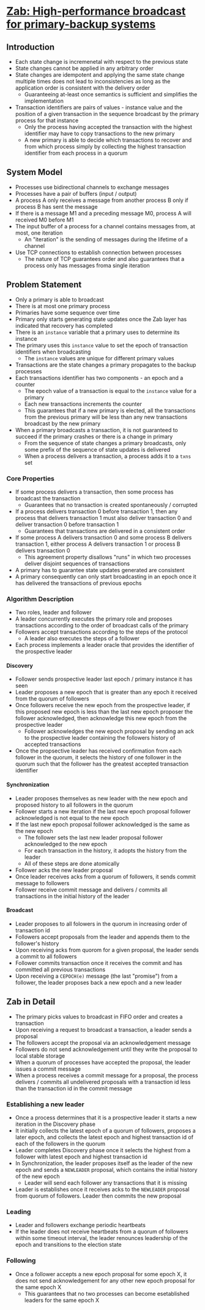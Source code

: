 # [Zab: High-performance broadcast for primary-backup systems]()

## Introduction

* Each state change is incremenetal with respect to the previous state
* State changes cannot be applied in any arbitrary order
* State changes are idempotent and applying the same state change multiple times does not lead to inconsistencies as long as the application order is consistent with the delivery order
  * Guaranteeing at-least once semantics is sufficient and simplifies the implementation
* Transaction identifiers are pairs of values - instance value and the position of a given transaction in the sequence broadcast by the primary process for that instance
  * Only the process having accepted the transaction with the highest identifier may have to copy transactions to the new primary
  * A new primary is able to decide which transactions to recover and from which process simply by collecting the highest transaction identifier from each process in a quorum

## System Model

* Processes use bidirectional channels to exchange messages
* Processes have a pair of buffers (input / output)
* A process A only receives a message from another process B only if process B has sent the message
* If there is a message M1 and a preceding message M0, process A will received M0 before M1
* The input buffer of a process for a channel contains messages from, at most, one iteration
  * An "iteration" is the sending of messages during the lifetime of a channel
* Use TCP connections to establish connection between processes
  * The nature of TCP guarantees order and also guarantees that a process only has messages froma  single iteration

## Problem Statement

* Only a primary is able to broadcast
* There is at most one primary process
* Primaries have some sequence over time
* Primary only starts generating state updates once the Zab layer has indicated that recovery has completed
* There is an `instance` variable that a primary uses to determine its instance
* The primary uses this `instance` value to set the epoch of transaction identifiers when broadcasting
  * The `instance` values are unique for different primary values
* Transactions are the state changes a primary propagates to the backup processes
* Each transactions identifier has two components - an epoch and a counter
  * The epoch value of a transaction is equal to the `instance` value for a primary
  * Each new transactions increments the counter
  * This guarantees that if a new primary is elected, all the transactions from the previous primary will be less than any new transactions broadcast by the new primary
* When a primary broadcasts a transaction, it is not guaranteed to succeed if the primary crashes or there is a change in primary
  * From the sequence of state changes a primary broadcasts, only some prefix of the sequence of state updates is delivered
  * When a process delivers a transaction, a process adds it to a `txns` set

### Core Properties

* If some process delivers a transaction, then some process has broadcast the transaction
  * Guarantees that no transaction is created spontaneously / corrupted
* If a process delivers transaction 0 before transaction 1, then any process that delivers transaction 1 must also deliver transaction 0 and deliver transaction 0 before transaction 1
  * Guarantees that transactions are delivered in a consistent order
* If some process A delivers transaction 0 and some process B delivers transaction 1, either process A delivers transaction 1 or process B delivers transaction 0
  * This agreement property disallows "runs" in which two processes deliver disjoint sequences of transactions
* A primary has to guarantee state updates generated are consistent
* A primary consequently can only start broadcasting in an epoch once it has delivered the transactions of previous epochs

### Algorithm Description

* Two roles, leader and follower
* A leader concurrently executes the primary role and proposes transactions according to the order of broadcast calls of the primary
* Followers accept transactions according to the steps of the protocol
  * A leader also executes the steps of a follower
* Each process implements a leader oracle that provides the identifier of the prospective leader

#### Discovery

* Follower sends prospective leader last epoch / primary instance it has seen
* Leader proposes a new epoch that is greater than any epoch it received from the quorum of followers
* Once followers receive the new epoch from the prospective leader, if this proposed new epoch is less than the last new epoch proposer the follower acknowledged, then acknowledge this new epoch from the prospective leader
  * Follower acknowledges the new epoch proposal by sending an ack to the prospective leader containing the followers history of accepted transactions
* Once the propsective leader has received confirmation from each follower in the quorum, it selects the history of one follower in the quorum such that the follower has the greatest accepted transaction identifier

#### Synchronization

* Leader proposes themselves as new leader with the new epoch and proposed history to all followers in the quorum
* Follower starts a new iteration if the last new epoch proposal follower acknowledged is not equal to the new epoch
* If the last new epoch proposal follower acknowledged is the same as the new epoch
  * The follower sets the last new leader proposal follower acknowledged to the new epoch
  * For each transaction in the history, it adopts the history from the leader
  * All of these steps are done atomically
* Follower acks the new leader proposal
* Once leader receives acks from a quorum of followers, it sends commit message to followers
* Follower receive commit message and delivers / commits all transactions in the initial history of the leader

#### Broadcast

* Leader proposes to all folowers in the quorum in increasing order of transaction id
* Followers accept proposals from the leader and appends them to the follower's history
* Upon receiving acks from quorom for a given proposal, the leader sends a commit to all followers
* Follower commits transaction once it receives the commit and has committed all previous transactions
* Upon receiving a `CEPOCH(e)` message (the last "promise") from a follower, the leader proposes back a new epoch and a new leader

## Zab in Detail

* The primary picks values to broadcast in FIFO order and creates a transaction
* Upon receiving a request to broadcast a transaction, a leader sends a proposal
* The followers accept the proposal via an acknowledgement message
* Followers do not send acknowledgement until they write the proposal to local stable storage
* When a quorum of processes have accepted the proposal, the leader issues a commit message
* When a process receives a commit message for a proposal, the process delivers / commits all undelivered proposals with a transaction id less than the transaction id in the commit message

### Establishing a new leader

* Once a process determines that it is a prospective leader it starts a new iteration in the Discovery phase
* It initially collects the latest epoch of a quorum of followers, proposes a later epoch, and collects the latest epoch and highest transaction id of each of the followers in the quorum
* Leader completes Discovery phase once it selects the highest from a follower with latest epoch and highest transaction id
* In Synchronization, the leader proposes itself as the leader of the new epoch and sends a `NEWLEADER` proposal, which contains the initial history of the new epoch
  * Leader will send each follower any transactions that it is missing
* Leader is establishes once it receives acks to the `NEWLEADER` proposal from quorum of followers. Leader then commits the new proposal

### Leading

* Leader and followers exchange periodic heartbeats
* If the leader does not receive heartbeats from a quorum of followers within some timeout interval, the leader renounces leadership of the epoch and transitions to the election state

### Following

* Once a follower accepts a new epoch proposal for some epoch X, it does not send acknowledgement for any other new epoch proposal for the same epoch X
  * This guarantees that no two processes can become esetablished leaders for the same epoch X
